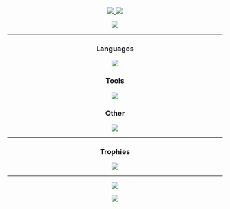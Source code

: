 <div align="center">
  <a href="https://srnyx.xyz">
    <img src="https://github-readme-stats.vercel.app/api?username=srnyx&show_icons=true&theme=github_dark" />
    <img src="https://github-readme-stats.vercel.app/api/top-langs/?username=srnyx&layout=compact&theme=github_dark" />
    <p><img src="https://github-readme-stats.vercel.app/api/wakatime?username=srnyx" />
  </a>

---

  <h3>Languages</h3><p>
  <a href="https://srnyx.xyz">
    <img src="https://skillicons.dev/icons?i=java,python,html,javascript,bash,markdown" />
  </a>
  
  <h3>Tools</h3><p>
  <a href="https://srnyx.xyz">
    <img src="https://skillicons.dev/icons?i=github,git,idea,gradle,regex,mongodb,stackoverflow,cloudflare,workers" />
  </a>
  
  <h3>Other</h3><p>
  <a href="https://srnyx.xyz">
    <img src="https://skillicons.dev/icons?i=discord,discordbots,twitter,photoshop,illustrator" />
  </a>

---

  <h3>Trophies</h3><p>
  <a href="https://srnyx.xyz">
    <img src="https://github-profile-trophy.vercel.app/?username=srnyx&no-bg=true&no-frame=true&column=-1" />
  </a>

---

  <a href="https://srnyx.xyz">
    <img src="https://komarev.com/ghpvc/?username=srnyx&style=for-the-badge" />
  </a>
</p>

![](https://hit.yhype.me/github/profile?user_id=25808801)
